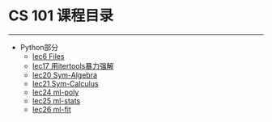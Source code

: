 # CS 101 课程目录  
-------
- Python部分
    - [lec6  Files](Files.ipynb)  
    - [lec17 用itertools暴力强解](用itertools暴力强解.md#product-等于两个for循环)
    - [lec20 Sym-Algebra](Sym-Algebra.ipynb)  
    - [lec21 Sym-Calculus](Sym-Calculus.ipynb)
    - [lec24 ml-poly](ml-poly.md)
    - [lec25 ml-stats](ml-stats.md)
    - [lec26 ml-fit](ml-fit.md)

